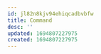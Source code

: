 ```yaml
---
id: jl82n8kjv94ehiqcadbvbfw
title: Command
desc: ''
updated: 1694807227975
created: 1694807227975
---
```

